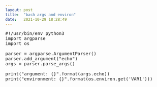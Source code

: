 ```yaml
---
layout: post
title:  "bash args and environ"
date:   2021-10-29 18:28:49
---
```


<pre>
#!/usr/bin/env python3
import argparse
import os

parser = argparse.ArgumentParser()
parser.add_argument("echo")
args = parser.parse_args()

print("argument: {}".format(args.echo))
print("environment: {}".format(os.environ.get('VAR1')))
</pre>
